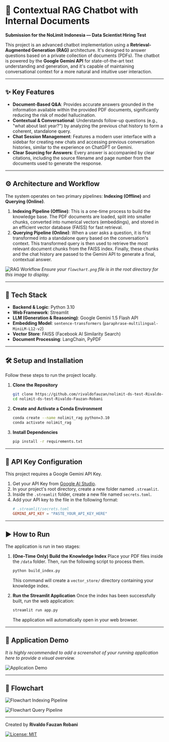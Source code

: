 # 🧠 Contextual RAG Chatbot with Internal Documents

**Submission for the NoLimit Indonesia — Data Scientist Hiring Test**

This project is an advanced chatbot implementation using a **Retrieval-Augmented Generation (RAG)** architecture. It's designed to answer questions based on a private collection of documents (PDFs). The chatbot is powered by the **Google Gemini API** for state-of-the-art text understanding and generation, and it's capable of maintaining conversational context for a more natural and intuitive user interaction.

---

## ✨ Key Features

-   **Document-Based Q&A**: Provides accurate answers grounded in the information available within the provided PDF documents, significantly reducing the risk of model hallucination.
-   **Contextual & Conversational**: Understands follow-up questions (e.g., "what about last year?") by analyzing the previous chat history to form a coherent, standalone query.
-   **Chat Session Management**: Features a modern user interface with a sidebar for creating new chats and accessing previous conversation histories, similar to the experience on ChatGPT or Gemini.
-   **Clear Sourcing for Answers**: Every answer is accompanied by clear citations, including the source filename and page number from the documents used to generate the response.

---

## ⚙️ Architecture and Workflow

The system operates on two primary pipelines: **Indexing (Offline)** and **Querying (Online)**.

1.  **Indexing Pipeline (Offline)**: This is a one-time process to build the knowledge base. The PDF documents are loaded, split into smaller chunks, converted into numerical vectors (embeddings), and stored in an efficient vector database (FAISS) for fast retrieval.
2.  **Querying Pipeline (Online)**: When a user asks a question, it is first transformed into a standalone query based on the conversation's context. This transformed query is then used to retrieve the most relevant document chunks from the FAISS index. Finally, these chunks and the chat history are passed to the Gemini API to generate a final, contextual answer.

![RAG Workflow](flowchart.png)
*Ensure your `flowchart.png` file is in the root directory for this image to display.*

---

## 🚀 Tech Stack

-   **Backend & Logic**: Python 3.10
-   **Web Framework**: Streamlit
-   **LLM (Generation & Reasoning)**: Google Gemini 1.5 Flash API
-   **Embedding Model**: `sentence-transformers` (`paraphrase-multilingual-MiniLM-L12-v2`)
-   **Vector Store**: FAISS (Facebook AI Similarity Search)
-   **Document Processing**: LangChain, PyPDF

---

## 🛠️ Setup and Installation

Follow these steps to run the project locally.

1.  **Clone the Repository**
    ```bash
    git clone https://github.com/rivaldofauzan/nolimit-ds-test-Rivaldo-Fauzan-Robani.git
    cd nolimit-ds-test-Rivaldo-Fauzan-Robani
    ```

2.  **Create and Activate a Conda Environment**
    ```bash
    conda create --name nolimit_rag python=3.10
    conda activate nolimit_rag
    ```

3.  **Install Dependencies**
    ```bash
    pip install -r requirements.txt
    ```

---

## 🔑 API Key Configuration

This project requires a Google Gemini API Key.

1.  Get your API Key from [Google AI Studio](https://aistudio.google.com/).
2.  In your project's root directory, create a new folder named `.streamlit`.
3.  Inside the `.streamlit` folder, create a new file named `secrets.toml`.
4.  Add your API key to the file in the following format:
    ```toml
    # .streamlit/secrets.toml
    GEMINI_API_KEY = "PASTE_YOUR_API_KEY_HERE"
    ```

---

## ▶️ How to Run

The application is run in two stages:

1.  **(One-Time Only) Build the Knowledge Index**
    Place your PDF files inside the `/data` folder. Then, run the following script to process them.
    ```bash
    python build_index.py
    ```
    This command will create a `vector_store/` directory containing your knowledge index.

2.  **Run the Streamlit Application**
    Once the index has been successfully built, run the web application:
    ```bash
    streamlit run app.py
    ```
    The application will automatically open in your web browser.
---

## 📸 Application Demo

*It is highly recommended to add a screenshot of your running application here to provide a visual overview.*

![Application Demo](example.png)

---

## 📸 Flowchart

![Flowchart Indexing Pipeline](Indexing_Pipeline.png)

![Flowchart Query Pipeline](Query_Pipeline.png)

---

Created by **Rivaldo Fauzan Robani**

[![License: MIT](https://img.shields.io/badge/License-MIT-yellow.svg)](https://opensource.org/licenses/MIT)